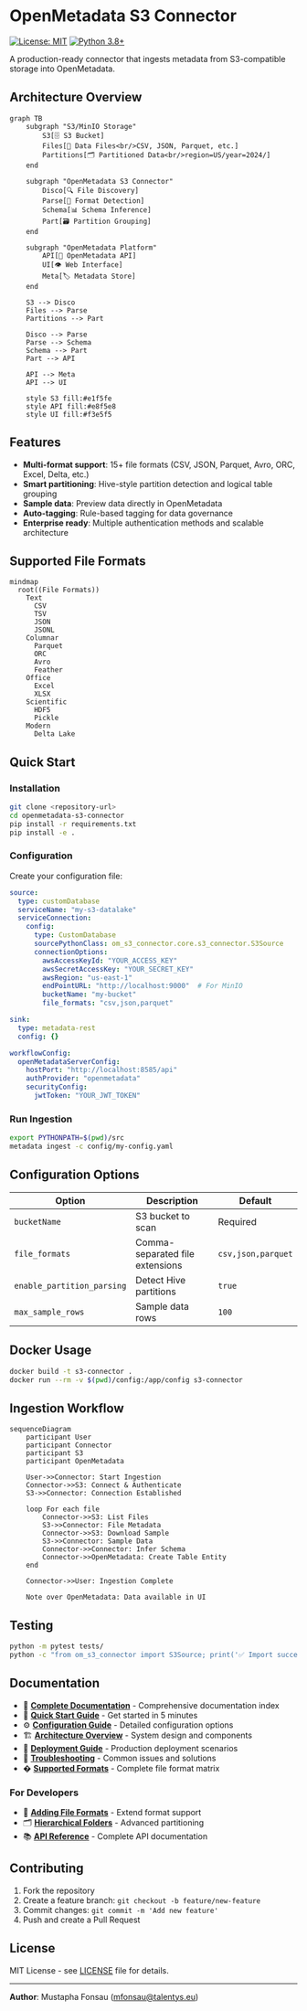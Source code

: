 # OpenMetadata S3 Connector

[![License: MIT](https://img.shields.io/badge/License-MIT-yellow.svg)](https://opensource.org/licenses/MIT)
[![Python 3.8+](https://img.shields.io/badge/python-3.8+-blue.svg)](https://www.python.org/downloads/)

A production-ready connector that ingests metadata from S3-compatible storage into OpenMetadata.

## Architecture Overview

```mermaid
graph TB
    subgraph "S3/MinIO Storage"
        S3[🗄️ S3 Bucket]
        Files[📄 Data Files<br/>CSV, JSON, Parquet, etc.]
        Partitions[🗂️ Partitioned Data<br/>region=US/year=2024/]
    end
    
    subgraph "OpenMetadata S3 Connector"
        Disco[🔍 File Discovery]
        Parse[🧩 Format Detection]
        Schema[📊 Schema Inference]
        Part[🗃️ Partition Grouping]
    end
    
    subgraph "OpenMetadata Platform"
        API[🔌 OpenMetadata API]
        UI[👁️ Web Interface]
        Meta[🏷️ Metadata Store]
    end
    
    S3 --> Disco
    Files --> Parse
    Partitions --> Part
    
    Disco --> Parse
    Parse --> Schema
    Schema --> Part
    Part --> API
    
    API --> Meta
    API --> UI
    
    style S3 fill:#e1f5fe
    style API fill:#e8f5e8
    style UI fill:#f3e5f5
```

## Features

- **Multi-format support**: 15+ file formats (CSV, JSON, Parquet, Avro, ORC, Excel, Delta, etc.)
- **Smart partitioning**: Hive-style partition detection and logical table grouping
- **Sample data**: Preview data directly in OpenMetadata
- **Auto-tagging**: Rule-based tagging for data governance
- **Enterprise ready**: Multiple authentication methods and scalable architecture

## Supported File Formats

```mermaid
mindmap
  root((File Formats))
    Text
      CSV
      TSV
      JSON
      JSONL
    Columnar
      Parquet
      ORC
      Avro
      Feather
    Office
      Excel
      XLSX
    Scientific
      HDF5
      Pickle
    Modern
      Delta Lake
```

## Quick Start

### Installation

```bash
git clone <repository-url>
cd openmetadata-s3-connector
pip install -r requirements.txt
pip install -e .
```

### Configuration

Create your configuration file:

```yaml
source:
  type: customDatabase
  serviceName: "my-s3-datalake"
  serviceConnection:
    config:
      type: CustomDatabase
      sourcePythonClass: om_s3_connector.core.s3_connector.S3Source
      connectionOptions:
        awsAccessKeyId: "YOUR_ACCESS_KEY"
        awsSecretAccessKey: "YOUR_SECRET_KEY"
        awsRegion: "us-east-1"
        endPointURL: "http://localhost:9000"  # For MinIO
        bucketName: "my-bucket"
        file_formats: "csv,json,parquet"

sink:
  type: metadata-rest
  config: {}

workflowConfig:
  openMetadataServerConfig:
    hostPort: "http://localhost:8585/api"
    authProvider: "openmetadata"
    securityConfig:
      jwtToken: "YOUR_JWT_TOKEN"
```

### Run Ingestion

```bash
export PYTHONPATH=$(pwd)/src
metadata ingest -c config/my-config.yaml
```
## Configuration Options

| Option | Description | Default |
|--------|-------------|---------|
| `bucketName` | S3 bucket to scan | Required |
| `file_formats` | Comma-separated file extensions | `csv,json,parquet` |
| `enable_partition_parsing` | Detect Hive partitions | `true` |
| `max_sample_rows` | Sample data rows | `100` |

## Docker Usage

```bash
docker build -t s3-connector .
docker run --rm -v $(pwd)/config:/app/config s3-connector
```

## Ingestion Workflow

```mermaid
sequenceDiagram
    participant User
    participant Connector
    participant S3
    participant OpenMetadata
    
    User->>Connector: Start Ingestion
    Connector->>S3: Connect & Authenticate
    S3->>Connector: Connection Established
    
    loop For each file
        Connector->>S3: List Files
        S3->>Connector: File Metadata
        Connector->>S3: Download Sample
        S3->>Connector: Sample Data
        Connector->>Connector: Infer Schema
        Connector->>OpenMetadata: Create Table Entity
    end
    
    Connector->>User: Ingestion Complete
    
    Note over OpenMetadata: Data available in UI
```

## Testing

```bash
python -m pytest tests/
python -c "from om_s3_connector import S3Source; print('✅ Import successful')"
```

## Documentation

- 📖 **[Complete Documentation](docs/)** - Comprehensive documentation index
- 🚀 **[Quick Start Guide](docs/user-guides/quick-start.md)** - Get started in 5 minutes
- ⚙️ **[Configuration Guide](docs/user-guides/configuration.md)** - Detailed configuration options
- 🏗️ **[Architecture Overview](docs/developer-guides/architecture.md)** - System design and components
- 🚀 **[Deployment Guide](docs/deployment/deployment-guide.md)** - Production deployment scenarios
- 🔧 **[Troubleshooting](docs/user-guides/troubleshooting.md)** - Common issues and solutions
- � **[Supported Formats](docs/reference/supported-formats.md)** - Complete file format matrix

### For Developers
- 🧩 **[Adding File Formats](docs/developer-guides/adding-formats.md)** - Extend format support
- 🗂️ **[Hierarchical Folders](docs/reference/hierarchical-folders.md)** - Advanced partitioning
- 📚 **[API Reference](docs/reference/api-reference.md)** - Complete API documentation

## Contributing

1. Fork the repository
2. Create a feature branch: `git checkout -b feature/new-feature`
3. Commit changes: `git commit -m 'Add new feature'`
4. Push and create a Pull Request

## License

MIT License - see [LICENSE](LICENSE) file for details.

---

**Author**: Mustapha Fonsau ([mfonsau@talentys.eu](mailto:mfonsau@talentys.eu))
